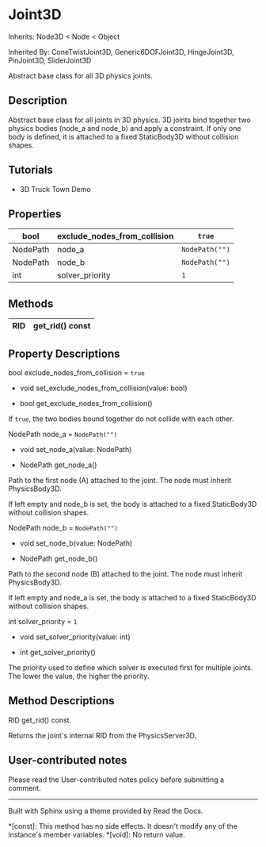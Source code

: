 # Joint3D

Inherits: Node3D < Node < Object

Inherited By: ConeTwistJoint3D, Generic6DOFJoint3D, HingeJoint3D, PinJoint3D,
SliderJoint3D

Abstract base class for all 3D physics joints.

## Description

Abstract base class for all joints in 3D physics. 3D joints bind together two
physics bodies (node_a and node_b) and apply a constraint. If only one body is
defined, it is attached to a fixed StaticBody3D without collision shapes.

## Tutorials

  * 3D Truck Town Demo

## Properties

bool | exclude_nodes_from_collision | `true`  
---|---|---  
NodePath | node_a | `NodePath("")`  
NodePath | node_b | `NodePath("")`  
int | solver_priority | `1`  
  
## Methods

RID | get_rid() const  
---|---  
  
## Property Descriptions

bool exclude_nodes_from_collision = `true`

  * void set_exclude_nodes_from_collision(value: bool)

  * bool get_exclude_nodes_from_collision()

If `true`, the two bodies bound together do not collide with each other.

NodePath node_a = `NodePath("")`

  * void set_node_a(value: NodePath)

  * NodePath get_node_a()

Path to the first node (A) attached to the joint. The node must inherit
PhysicsBody3D.

If left empty and node_b is set, the body is attached to a fixed StaticBody3D
without collision shapes.

NodePath node_b = `NodePath("")`

  * void set_node_b(value: NodePath)

  * NodePath get_node_b()

Path to the second node (B) attached to the joint. The node must inherit
PhysicsBody3D.

If left empty and node_a is set, the body is attached to a fixed StaticBody3D
without collision shapes.

int solver_priority = `1`

  * void set_solver_priority(value: int)

  * int get_solver_priority()

The priority used to define which solver is executed first for multiple
joints. The lower the value, the higher the priority.

## Method Descriptions

RID get_rid() const

Returns the joint's internal RID from the PhysicsServer3D.

## User-contributed notes

Please read the User-contributed notes policy before submitting a comment.

* * *

Built with Sphinx using a theme provided by Read the Docs.

  *[const]: This method has no side effects. It doesn't modify any of the instance's member variables.
  *[void]: No return value.

